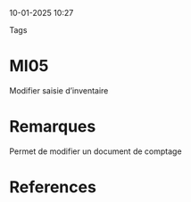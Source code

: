 10-01-2025 10:27

Tags 

# MI05

Modifier saisie d’inventaire
# Remarques

Permet de modifier un document de comptage
# References
